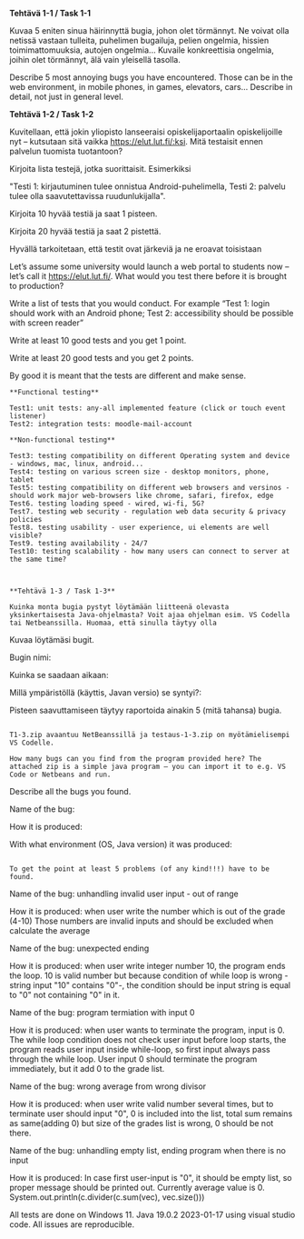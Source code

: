 **Tehtävä 1-1 / Task 1-1**

Kuvaa 5 eniten sinua häirinnyttä bugia, johon olet törmännyt. Ne voivat olla netissä vastaan tulleita, puhelimen bugailuja, pelien ongelmia, hissien toimimattomuuksia, autojen ongelmia... Kuvaile konkreettisia ongelmia, joihin olet törmännyt, älä vain yleisellä tasolla.

Describe 5 most annoying bugs you have encountered. Those can be in the web environment, in mobile phones, in games, elevators, cars... Describe in detail, not just in general level.


**Tehtävä 1-2 / Task 1-2**

Kuvitellaan, että jokin yliopisto lanseeraisi opiskelijaportaalin opiskelijoille nyt – kutsutaan sitä vaikka https://elut.lut.fi/:ksi. Mitä testaisit ennen palvelun tuomista tuotantoon?

Kirjoita lista testejä, jotka suorittaisit. Esimerkiksi 

"Testi 1: kirjautuminen tulee onnistua Android-puhelimella, 
 Testi 2: palvelu tulee olla saavutettavissa ruudunlukijalla".

Kirjoita 10 hyvää testiä ja saat 1 pisteen.

Kirjoita 20 hyvää testiä ja saat 2 pistettä.

Hyvällä tarkoitetaan, että testit ovat järkeviä ja ne eroavat toisistaan



Let’s assume some university would launch a web portal to students now – let’s call it https://elut.lut.fi/. What would you test there before it is brought to production?


Write a list of tests that you would conduct. For example “Test 1: login should work with an Android phone; Test 2: accessibility should be possible with screen reader”

Write at least 10 good tests and you get 1 point.

Write at least 20 good tests and you get 2 points.

By good it is meant that the tests are different and make sense.

```
**Functional testing**

Test1: unit tests: any-all implemented feature (click or touch event listener) 
Test2: integration tests: moodle-mail-account 

**Non-functional testing**

Test3: testing compatibility on different Operating system and device - windows, mac, linux, android...
Test4: testing on various screen size - desktop monitors, phone, tablet
Test5: testing compatibility on different web browsers and versinos - should work major web-browsers like chrome, safari, firefox, edge 
Test6. testing loading speed - wired, wi-fi, 5G?
Test7. testing web security - regulation web data security & privacy policies
Test8. testing usability - user experience, ui elements are well visible?
Test9. testing availability - 24/7 
Test10: testing scalability - how many users can connect to server at the same time?



**Tehtävä 1-3 / Task 1-3**

Kuinka monta bugia pystyt löytämään liitteenä olevasta yksinkertaisesta Java-ohjelmasta? Voit ajaa ohjelman esim. VS Codella tai Netbeanssilla. Huomaa, että sinulla täytyy olla 
```
Kuvaa löytämäsi bugit. 

Bugin nimi:

Kuinka se saadaan aikaan:

Millä ympäristöllä (käyttis, Javan versio) se syntyi?:

Pisteen saavuttamiseen täytyy raportoida ainakin 5 (mitä tahansa) bugia.
```

T1-3.zip avaantuu NetBeanssillä ja testaus-1-3.zip on myötämielisempi VS Codelle.

How many bugs can you find from the program provided here? The attached zip is a simple java program – you can import it to e.g. VS Code or Netbeans and run.

```
Describe all the bugs you found. 

Name of the bug:

How it is produced:

With what environment (OS, Java version) it was produced:
```

To get the point at least 5 problems (of any kind!!!) have to be found.

```
Name of the bug: unhandling invalid user input - out of range

How it is produced: when user write the number which is out of the grade (4-10)
Those numbers are invalid inputs and should be excluded when calculate the average


Name of the bug: unexpected ending 

How it is produced: when user write integer number 10, the program ends the loop.
10 is valid number but because condition of while loop is wrong -string input "10" contains "0"-, the condition should be input string is equal to "0" not containing "0" in it.


Name of the bug: program termiation with input 0

How it is produced: when user wants to terminate the program, input is 0.
The while loop condition does not check user input before loop starts, the program reads user input inside while-loop, so first input always pass through the while loop. 
User input 0 should terminate the program immediately, but it add 0 to the grade list.


Name of the bug: wrong average from wrong divisor 

How it is produced: when user write valid number several times, but to terminate user should input "0", 0 is included into the list, total sum remains as same(adding 0) but size of the grades list is wrong, 0 should be not there. 



Name of the bug: unhandling empty list, ending program when there is no input 

How it is produced: In case first user-input is "0", it should be empty list, so proper message should be printed out. Currently average value is 0.
System.out.println(c.divider(c.sum(vec), vec.size())) 


All tests are done on Windows 11. Java 19.0.2 2023-01-17 using visual studio code.
All issues are reproducible.
```



 

